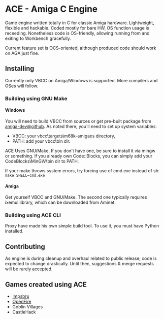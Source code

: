 # ACE - Amiga C Engine

Game engine written totally in C for classic Amiga hardware. Lightweight, flexible and hackable. Coded mostly for bare HW, OS function usage is receeding. Nonetheless code is OS-friendly, allowing running from and exiting to Workbench gracefully.

Current feature set is OCS-oriented, although produced code should work on AGA just fine.

## Installing

Currently only VBCC on Amiga/Windows is supported. More compilers and OSes will
follow.

### Building using GNU Make

#### Windows

You will need to build VBCC from sources or get pre-built package from
[amiga-dev@github](https://github.com/kusma/amiga-dev). As noted there,
you'll need to set up system variables:
* VBCC: your vbcc\targets\m68k-amigaos directory,
* PATH: add your vbcc\bin dir.

ACE Uses GNU/Make. If you don't have one, be sure to install it via mingw
or something. If you already own Code::Blocks, you can simply add your
CodeBlocks\MinGW\bin dir to PATH.

If your make throws system errors, try forcing use of cmd.exe instead of sh:
`make SHELL=cmd.exe`

#### Amiga

Get yourself VBCC and GNU/Make. The second one typically requires
ixemul.library, which can be downloaded from Aminet.

### Building using ACE CLI

Proxy have made his own simple build tool. To use it, you must have Python installed.

## Contributing

As engine is during cleanup and overhaul related to public release, code is
expected to change drastically. Until then, suggestions & merge requests will be rarely accepted.

## Games created using ACE

- [Impsbru](https://github.com/approxit/impsbru)
- [OpenFire](https://github.com/tehKaiN/openFire)
- Goblin Villages
- CastleHack

